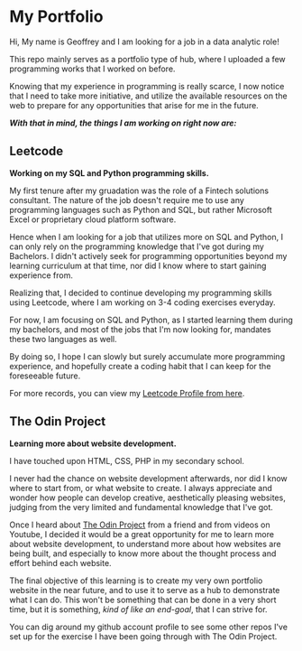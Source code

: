 # My Portfolio

Hi, My name is Geoffrey and I am looking for a job in a data analytic role!

This repo mainly serves as a portfolio type of hub, where I uploaded a few programming works that I worked on before.

Knowing that my experience in programming is really scarce, I now notice that I need to take more initiative, and utilize the available resources on the web to prepare for any opportunities that arise for me in the future.

***With that in mind, the things I am working on right now are:***

## Leetcode

**Working on my SQL and Python programming skills.**

My first tenure after my gruadation was the role of a Fintech solutions consultant. The nature of the job doesn't require me to use any programming languages such as Python and SQL, but rather Microsoft Excel or proprietary cloud platform software.

Hence when I am looking for a job that utilizes more on SQL and Python, I can only rely on the programming knowledge that I've got during my Bachelors. I didn't actively seek for programming opportunities beyond my learning curriculum at that time, nor did I know where to start gaining experience from.

Realizing that, I decided to continue developing my programming skills using Leetcode, where I am working on 3-4 coding exercises everyday. 

For now, I am focusing on SQL and Python, as I started learning them during my bachelors, and most of the jobs that I'm now looking for, mandates these two languages as well.

By doing so, I hope I can slowly but surely accumulate more programming experience, and hopefully create a coding habit that I can keep for the foreseeable future.

For more records, you can view my [Leetcode Profile from here](https://leetcode.com/ge0ffr3ylau/).


## The Odin Project

**Learning more about website development.**

I have touched upon HTML, CSS, PHP in my secondary school.

I never had the chance on website development afterwards, nor did I know where to start from, or what website to create. I always appreciate and wonder how people can develop creative, aesthetically pleasing websites, judging from the very limited and fundamental knowledge that I've got.

Once I heard about [The Odin Project](https://www.theodinproject.com/) from a friend and from videos on Youtube, I decided it would be a great opportunity for me to learn more about website development, to understand more about how websites are being built, and especially to know more about the thought process and effort behind each website.

The final objective of this learning is to create my very own portfolio website in the near future, and to use it to serve as a hub to demonstrate what I can do. This won't be something that can be done in a very short time, but it is something, _kind of like an end-goal_, that I can strive for.

You can dig around my github account profile to see some other repos I've set up for the exercise I have been going through with The Odin Project.




